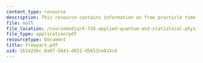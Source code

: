 ```yaml
---
content_type: resource
description: This resource contains information on free practicle time dependence.
file: null
file_location: /coursemedia/6-728-applied-quantum-and-statistical-physics-fall-2006/1b14236c8a975841d652d5653ce814c6_freepart.pdf
file_type: application/pdf
resourcetype: Document
title: freepart.pdf
uid: 1b14236c-8a97-5841-d652-d5653ce814c6
---
```

